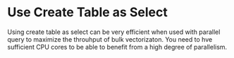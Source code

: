 # Use Create Table as Select 

Using create table as select can be very efficient when used with parallel query to maximize the throuhput of bulk vectorizaton.  You need to hve sufficient CPU cores to be able to benefit from a high degree of parallelism. 
